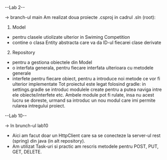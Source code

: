 --Lab 2--

-> branch-ul main
Am realizat doua proiecte .csproj in cadrul .sln (root):
1. Model
- pentru clasele utiolizate ulterior in Swiming Competition
- contine o clasa Entity abstracta care va da ID-ul fiecarei clase derivate
2. Repository
- pentru a gestiona obiectele din Model
- o interfata generala, pentru fiecare interfata ulterioara cu metodele generale
- interfete pentru fiecare obiect, pentru a introduce noi metode ce vor fi ulterior implementate
Tot proiectul este legat folosind gradle: in settings.gradle se introduc modulele create pentru a putea naviga intre ele obiecte/interfete etc.
Ambele module pot fi rulate, insa nu acest lucru se doreste,  urmand sa introduc un nou modul care imi permite rularea intregului proiect.


--Lab 10--

-> In brunch-ul lab10
- Aici am facut doar un HttpClient care sa se conecteze la server-ul rest (spring) din java (in alt repository).
- Am utilizat Task-uri si practic am rescris metodele pentru POST, PUT, GET, DELETE.
